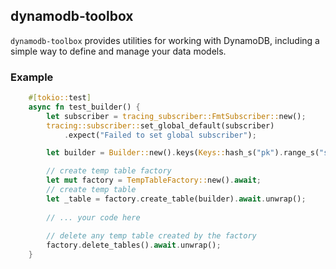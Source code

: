 dynamodb-toolbox
------------------------------------------------------------

`dynamodb-toolbox` provides utilities for working with DynamoDB, including a simple way to define and manage your data
models. 


### Example

```rust
    #[tokio::test]
    async fn test_builder() {
        let subscriber = tracing_subscriber::FmtSubscriber::new();
        tracing::subscriber::set_global_default(subscriber)
            .expect("Failed to set global subscriber");

        let builder = Builder::new().keys(Keys::hash_s("pk").range_s("sk"));

        // create temp table factory
        let mut factory = TempTableFactory::new().await;
        // create temp table
        let _table = factory.create_table(builder).await.unwrap();
  
        // ... your code here
  
        // delete any temp table created by the factory
        factory.delete_tables().await.unwrap();
    }
```

